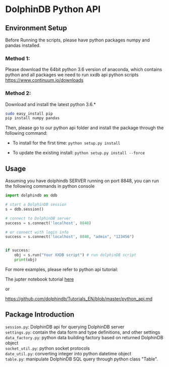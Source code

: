# DolphinDB Python API

## Environment Setup
Before Running the scripts, please have python packages numpy and pandas installed.

### Method 1:
Please download the 64bit python 3.6 version of anaconda, which contains python and all packages we need to run xxdb api python scripts
https://www.continuum.io/downloads


### Method 2:
Download and install the latest python 3.6.*
```bash
sudo easy_install pip
pip install numpy pandas
```

Then, please go to our python api folder and install the package through the following command:

- To install for the first time: `python setup.py install`

- To update the existing install: `python setup.py install --force`


## Usage

Assuming you have dolphindb SERVER running on port 8848, you can run the following commands in python console

```python
import dolphindb as ddb

# start a DolphinDB session
s = ddb.session() 

# connect to DolphinDB server
success = s.connect('localhost', 8848)

# or connect with login info
success = s.connect('localhost', 8848, "admin", "123456") 


if success:
    obj = s.run("Your XXDB script") # run dolphinDB script
    print(obj)
```

For more examples, please refer to python api tutorial:

The jupter notebook tutorial [here](tutorial.ipynb)

or

https://github.com/dolphindb/Tutorials_EN/blob/master/python_api.md

## Package Introduction
`session.py`: DolphinDB api for querying DolphinDB server  
`settings.py`: contain the data form and type definitions, and other settings  
`data_factory.py`: python data building factory based on returned DolphinDB object  
`socket_util.py`: python socket protocols  
`date_util.py`: converting integer into python datetime object  
`table.py`: manipulate DolphinDB SQL query through python class "Table".

